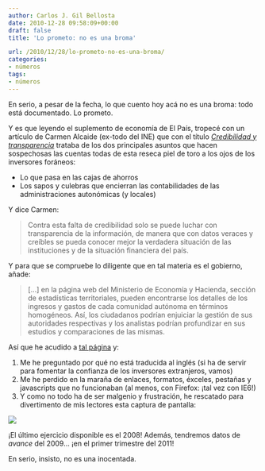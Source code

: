 ```yaml
---
author: Carlos J. Gil Bellosta
date: 2010-12-28 09:58:09+00:00
draft: false
title: 'Lo prometo: no es una broma'

url: /2010/12/28/lo-prometo-no-es-una-broma/
categories:
- números
tags:
- números
---
```


En serio, a pesar de la fecha, lo que cuento hoy acá no es una broma: todo está documentado. Lo prometo.

Y es que leyendo el suplemento de economía de El País, tropecé con un artículo de Carmen Alcaide (ex-todo del INE) que con el título _[Credibilidad y transparencia](http://www.elpais.com/articulo/primer/plano/Credibilidad/transparencia/elpepueconeg/20101226elpneglse_5/Tes)_ trataba de los dos principales asuntos que hacen sospechosas las cuentas todas de esta reseca piel de toro a los ojos de los inversores foráneos:



* Lo que pasa en las cajas de ahorros
* Los sapos y culebras que encierran las contabilidades de las administraciones autonómicas (y locales)

Y dice Carmen:


>Contra esta falta de credibilidad solo se puede luchar con transparencia de la información, de manera que con datos veraces y creíbles se pueda conocer mejor la verdadera situación de las instituciones y de la situación financiera del país.

Y para que se compruebe lo diligente que en tal materia es el gobierno, añade:


>[...] en la página web del Ministerio de Economía y Hacienda, sección de estadísticas territoriales, pueden encontrarse los detalles de los ingresos y gastos de cada comunidad autónoma en términos homogéneos. Así, los ciudadanos podrían enjuiciar la gestión de sus autoridades respectivas y los analistas podrían profundizar en sus estudios y comparaciones de las mismas.


Así que he acudido a [tal página](http://www.meh.es/es-ES/Estadistica%20e%20Informes/Estadisticas%20territoriales/Paginas/Estadisticas%20Territoriales.aspx) y:



1. Me he preguntado por qué no está traducida al inglés (si ha de servir para fomentar la confianza de los inversores extranjeros, vamos)
2. Me he perdido en la maraña de enlaces, formatos, éxceles, pestañas y javascripts que no funcionaban (al menos, con Firefox: ¡tal vez con IE6!)
3. Y como no todo ha de ser malgenio y frustración, he rescatado para divertimento de mis lectores esta captura de pantalla:



[![](/wp-uploads/2010/12/datos_avance.png#center)
](/wp-uploads/2010/12/datos_avance.png#center)


¡El último ejercicio disponible es el 2008! Además, tendremos datos de _avance_ del 2009... ¡en el primer trimestre del 2011!

En serio, insisto, no es una inocentada.
